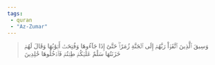 ```yaml
---
tags: 
 - quran 
 - "Az-Zumar"
---
```


> وَسِيقَ ٱلَّذِينَ ٱتَّقَوۡاْ رَبَّهُمۡ إِلَى ٱلۡجَنَّةِ زُمَرًاۖ حَتَّىٰٓ إِذَا جَآءُوهَا وَفُتِحَتۡ أَبۡوَٰبُهَا وَقَالَ لَهُمۡ خَزَنَتُهَا سَلَٰمٌ عَلَيۡكُمۡ طِبۡتُمۡ فَٱدۡخُلُوهَا خَٰلِدِينَ
